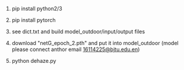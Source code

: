 1. pip install python2/3

2. pip install pytorch

3. see dict.txt and build model_outdoor/input/output files 

4. download "netG_epoch_2.pth" and put it into model_outdoor 
(model please connect anthor email 16114225@bjtu.edu.en)

5. python dehaze.py 